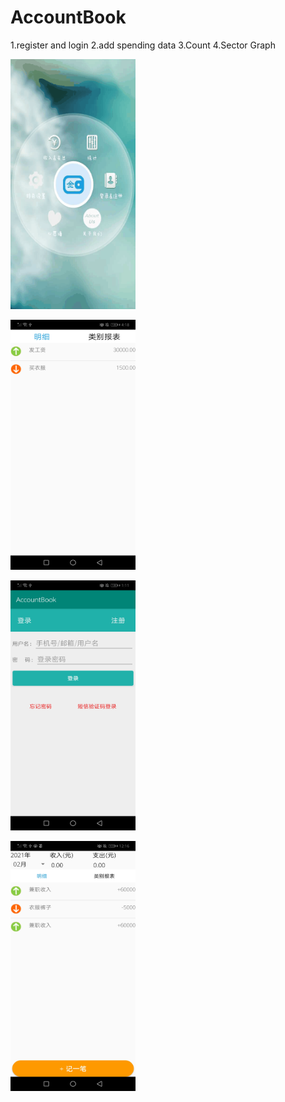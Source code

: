 # AccountBook

1.register and login
2.add spending data
3.Count
4.Sector Graph

<img src="https://github.com/ogisosetuna/AccountBook/blob/master/IMG/menu.png" width="200" height="400" alt="menu"/><br/>

<img src="https://github.com/ogisosetuna/AccountBook/blob/master/IMG/showdetail.jpg" width="200" height="400" alt="detail"/><br/>

<img src="https://github.com/ogisosetuna/AccountBook/blob/master/IMG/login.jpg" width="200" height="400" alt="login"/><br/>

<img src="https://github.com/ogisosetuna/AccountBook/blob/master/IMG/count.jpg" width="200" height="400" alt="count"/><br/>



